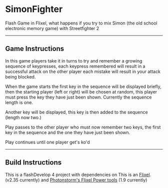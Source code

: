 SimonFighter
============

Flash Game in Flixel, what happens if you try to mix Simon (the old school electronic memory game) with Streetfighter 2

-----------------
Game Instructions
-----------------

In this game players take it in turns to try and remember a growing sequence of keypresses, each keypress remembered will result in a successful attack on the other player each mistake will result in your attack being blocked.

When the game starts the first key in the sequence will be displayed briefly, then the starting player (left or right) will be chosen at random, this player must press the key they have just been shown. Currently the sequence length is one.

Another key will be displayed, this key is then added to the sequence (length now two.)

Play passes to the other player who must now remember two keys, the first key in the sequence and the one they have just been shown.

Play continues until one player get's ko'd

------------------
Build Instructions
------------------
This is a flashDevelop 4 project with dependencies on This is an [Flixel](http://flixel.org/). (v2.35 currently) and [Photonstorm's Flixel Power tools](https://github.com/photonstorm/Flixel-Power-Tools) (1.9 currently)